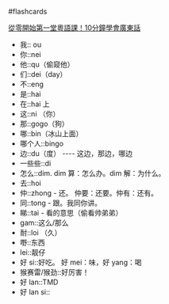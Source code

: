 #flashcards 

[從零開始第一堂粵語課！10分鐘學會廣東話](https://youtu.be/KI5bKz68_Hk) 
- 我:: ou <!--SR:!2023-07-11-22-39,99.5,250-->
- 你::nei <!--SR:!2023-05-22-01-07,71.2,270-->
- 他::qu（偷窥他） <!--SR:!2023-06-08-19-44,77.8,251-->
- 们::dei（day） <!--SR:!2023-07-09-23-37,97.5,250-->
- 不::eng <!--SR:!2023-06-25-01-40,89.5,250-->
- 是::hai <!--SR:!2023-05-09-15-13,59,250-->
- 在::hai 上 <!--SR:!2023-06-22-19-14,87.3,250-->
- 这::ni （你） <!--SR:!2023-07-04-21-49,95.5,250-->
- 那::gogo（狗） <!--SR:!2023-05-26-17-30,75.2,271-->
- 哪::bin（冰山上面） <!--SR:!2023-06-11-12-21,80.5,250-->
- 哪个人::bingo <!--SR:!2023-06-24-13-30,89,250-->
- 边::du（度） ---- 这边，那边，哪边 <!--SR:!2023-06-18-01-23,82.5,250-->
- 一些些::di  <!--SR:!2023-06-07-16-44,77.3,251-->
- 怎么::dim.  dim 算：怎么办。dim 解：为什么。 <!--SR:!2023-05-31-11-52,72,250-->
- 去::hoi <!--SR:!2023-05-20-23-30,62.1,230-->
- 仲::zhong - 还。   仲要：还要。仲有：还有。 <!--SR:!2023-05-28-11-48,69,250-->
- 同::tong - 跟。我同你讲。 <!--SR:!2023-06-20-13-41,85,250-->
- 睇::tai - 看的意思（偷看帅弟弟） <!--SR:!2023-07-05-06-46,95,250-->
- gam::这么/那么 <!--SR:!2023-06-20-11-25,85,250-->
- 耐::loi （久） <!--SR:!2023-06-29-09-48,90,250-->
- 嘢::东西 <!--SR:!2023-06-25-04-51,89.5,250-->
- lei::靓仔 <!--SR:!2023-07-13-23-31,101.5,250-->
- 好 si::好吃。   好 mei：味，好 yang：喝 <!--SR:!2023-06-09-07-24,84.7,270-->
- 猴赛雷/猴劲::好厉害！ <!--SR:!2023-06-10-07-40,85.7,270-->
- 好 lan::TMD <!--SR:!2023-06-22-00-06,86.3,250-->
- 好 lan si:: <!--SR:!2023-06-22-23-32,87.3,250-->